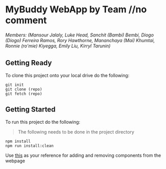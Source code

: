 # MyBuddy WebApp by Team //no comment 
###### Members: (Mansour Jalaly, Luke Head, Sanchit (Bambi) Bembi, Diogo (Diogo) Ferreira Ramos, Rory Hawthorne, Mananchaya (Mai) Khumtai, Ronnie (ro'mie) Kiyegga, Emily Liu, Kirryl Tarunin)

## Getting Ready
To clone this project onto your local drive do the following:
```
git init
git clone (repo)
git fetch (repo)
```
## Getting Started
To run this project do the following:
>The following needs to be done in the project directory
```
npm install
npm run install:clean
```
Use [this](https://demos.creative-tim.com/paper-dashboard-react/#/documentation/tutorial) as your reference for adding and removing components from the webpage 
